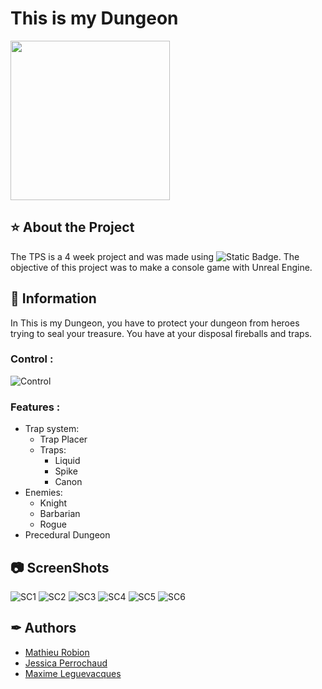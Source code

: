# This is my Dungeon
<a href="https://www.isart.fr/"><img width="255" height="255" src = "https://cdn.discordapp.com/attachments/1027192447232643152/1082248746710077451/telechargement.png"></a>

## ⭐ About the Project
The TPS is a 4 week project and was made using ![Static Badge](https://img.shields.io/badge/v5.2.1-gray?style=flat&logo=unrealengine&label=Unreal%20Engine&labelColor=%23292a26&color=%2344a9f5). The objective of this project was to make a console game with Unreal Engine.

## 📑 Information
In This is my Dungeon, you have to protect your dungeon from heroes trying to seal your treasure. You have at your disposal fireballs and traps.

### Control :
![Control](https://cdn.discordapp.com/attachments/1027192447232643152/1184534772341551114/image.png)

### Features :
- Trap system:
    - Trap Placer
    - Traps:
        - Liquid
        - Spike
        - Canon
- Enemies:
    - Knight
    - Barbarian
    - Rogue
- Precedural Dungeon

## 📷 ScreenShots
![SC1](https://cdn.discordapp.com/attachments/1027192447232643152/1184534442358878331/image.png)
![SC2](https://cdn.discordapp.com/attachments/1027192447232643152/1184535117876711496/image.png)
![SC3](https://cdn.discordapp.com/attachments/1027192447232643152/1184535585256374322/image.png)
![SC4](https://cdn.discordapp.com/attachments/1027192447232643152/1184536071955038238/image.png)
![SC5](https://cdn.discordapp.com/attachments/1027192447232643152/1184536780729503744/image.png)
![SC6](https://cdn.discordapp.com/attachments/1027192447232643152/1184537140915355788/image.png)

## ✒ Authors
- <a href = "mailto: m.robion@student.isartdigital.com">Mathieu Robion</a>
- <a href = "mailto: jessicaperrochaud@gmail.com">Jessica Perrochaud</a>
- <a href = "mailto: m.leguevacques@student.isartdigital.com">Maxime Leguevacques</a>
